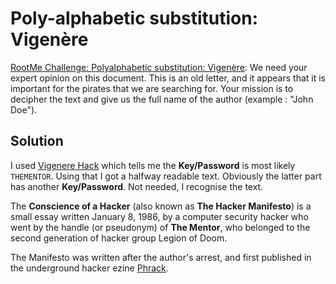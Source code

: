 # Poly-alphabetic substitution: Vigenère

[RootMe Challenge: Polyalphabetic substitution: Vigenère](https://www.root-me.org/en/Challenges/Cryptanalysis/Polyalphabetic-substitution-Vigenere): We need your expert opinion on this document. This is an old letter, and it appears that it is important for the pirates that we are searching for. Your mission is to decipher the text and give us the full name of the author (example : "John Doe").

## Solution

I used [Vigenere Hack](https://github.com/tymyrddin/scripts-classical-ciphers/tree/main/vigenere) which tells me the **Key/Password** is most likely `THEMENTOR`. Using that I got a halfway readable text. Obviously the latter part has another **Key/Password**. Not needed, I recognise the text.

The **Conscience of a Hacker** (also known as **The Hacker Manifesto**) is a small essay written January 8, 1986, by a computer security hacker who went by the handle (or pseudonym) of **The Mentor**, who belonged to the second generation of hacker group Legion of Doom.

The Manifesto was written after the author's arrest, and first published in the underground hacker ezine [Phrack](http://phrack.org/).

